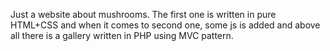 Just a website about mushrooms. The first one is written in pure HTML+CSS and when it comes to second one, some js is added and above all there is a gallery written in PHP using MVC pattern.
